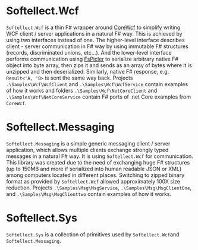 # Softellect.Wcf

`Softellect.Wcf` is a thin F# wrapper around [CoreWcf](https://github.com/CoreWCF/CoreWCF) to simplify writing WCF client / server applications in a natural F# way. This is achieved by using two interfaces instead of one. The higher-level interface describes client - server communication in F# way by using immutable F# structures (records, discriminated unions, etc...). And the lower-level interface performs communication using [FsPicler](https://mbraceproject.github.io/FsPickler/) to serialize arbitrary native F# object into byte array, then zips it and sends as an array of bytes where it is unzipped and then deserialized. Similarly, native F# response, e.g. `Result<'A, 'B>` is sent the same way back. Projects `.\Samples\Wcf\WcfClient` and `.\Samples\Wcf\WcfService` contain examples of how it works and folders `.\Samples\Wcf\NetCoreClient` and `.\Samples\Wcf\NetCoreService` contain F# ports of .net Core examples from `CoreWcf`.


# Softellect.Messaging
`Softellect.Messaging` is a simple generic messaging client / server application, which allows multiple clients exchange strongly typed messages in a natural F# way. It is using `Softellect.Wcf` for communication. This library was created due to the need of exchanging huge F# structures (up to 150MB and more if serialized into human readable JSON or XML) among computers located in different places. Switching to zipped binary format as provided by `Softellect.Wcf` allowed approximately 100X size reduction. Projects `.\Samples\Msg\MsgService`, `.\Samples\Msg\MsgClientOne`, and `.\Samples\Msg\MsgClienttwo` contain examples of how it works.


# Softellect.Sys
`Softellect.Sys` is a collection of primitives used by `Softellect.Wcf`and `Softellect.Messaging`.
